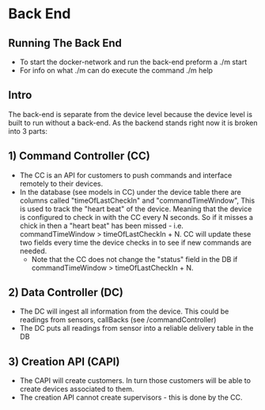 # Back End
## Running The Back End
- To start the docker-network and run the back-end preform a ./m start
- For info on what ./m can do execute the command ./m help
## Intro
The back-end is separate from the device level because the device level is built to run without a back-end. As the backend stands
right now it is broken into 3 parts:
## 1) Command Controller (CC)
 - The CC is an API for customers to push commands and interface remotely to their devices.
 - In the database (see models in CC) under the device table there are columns called "timeOfLastCheckIn" and "commandTimeWindow",
 This is used to track the "heart beat" of the device. Meaning that the device is configured to check in with the CC every N
 seconds. So if it misses a chick in then a "heart beat" has been missed - i.e. commandTimeWindow > timeOfLastCheckIn + N.
 CC will update these two fields every time the device checks in to see if new commands are needed.
    - Note that the CC does not change the "status" field in the DB if commandTimeWindow > timeOfLastCheckIn + N.
## 2) Data Controller (DC)
 - The DC will ingest all information from the device. This could be readings from sensors, callBacks (see /commandController)
 - The DC puts all readings from sensor into a reliable delivery table in the DB
## 3) Creation API (CAPI)
 - The CAPI will create customers. In turn those customers will be able to create devices associated to them.
 - The creation API cannot create supervisors - this is done by the CC.
